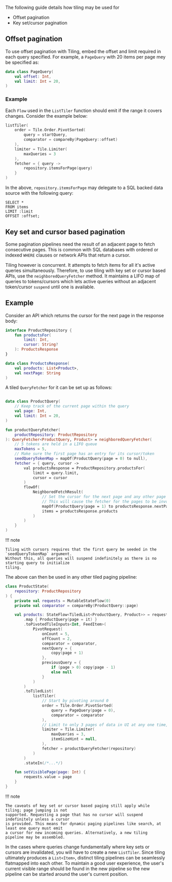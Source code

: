 The following guide details how tiling may be used for

* Offset pagination
* Key set/cursor pagination

## Offset pagination

To use offset pagination with Tiling, embed the offset and limit required in each query specified.
For example, a `PageQuery` with 20 items per page mey be specified as:

```kotlin
data class PageQuery(
    val offset: Int,
    val limit: Int = 20,
)
```

### Example

Each `Flow` used in the `ListTiler` function should emit if the range it covers changes. Consider
the example below:

```kotlin
listTiler(
    order = Tile.Order.PivotSorted(
        query = startQuery,
        comparator = compareBy(PageQuery::offset)
    ),
    limiter = Tile.Limiter(
        maxQueries = 3
    ),
    fetcher = { query ->
        repository.itemsForPage(query)
    }
)
```

In the above, `repository.itemsForPage` may delegate to a SQL backed data source with the following
query:

```roomsql
SELECT *
FROM items
LIMIT :limit
OFFSET :offset;
```

## Key set and cursor based pagination

Some pagination pipelines need the result of an adjacent page to fetch consecutive pages. This
is common with SQL databases with ordered or indexed `WHERE` clauses or network APIs that
return a cursor.

Tiling however is concurrent. It attempts to fetch items for all it's active queries simultaneously.
Therefore, to use tiling with key set or cursor based APIs, use the `neighboredQueryFetcher` method.
It maintains a LIFO map of queries to tokens/cursors which lets active queries without an
adjacent token/cursor `suspend` until one is available.

## Example

Consider an API which returns the cursor for the next page in the response body:

```kotlin
interface ProductRepository {
    fun productsFor(
        limit: Int,
        cursor: String?
    ): ProductsResponse
}

data class ProductsResponse(
    val products: List<Product>,
    val nextPage: String
)
```

A tiled `QueryFetcher` for it can be set up as follows:

```kotlin

data class ProductQuery(
    // Keep track of the current page within the query
    val page: Int,
    val limit: Int = 20,
)

fun productQueryFetcher(
    productRepository: ProductRepository
): QueryFetcher<ProductQuery, Product> = neighboredQueryFetcher(
    // 5 tokens are held in a LIFO queue
    maxTokens = 5,
    // Make sure the first page has an entry for its cursor/token
    seedQueryTokenMap = mapOf(ProductQuery(page = 0) to null),
    fetcher = { query, cursor ->
        val productsResponse = ProductRepository.productsFor(
            limit = query.limit,
            cursor = cursor
        )
        flowOf(
            NeighboredFetchResult(
                // Set the cursor for the next page and any other page with data available.
                // This will cause the fetcher for the pages to be invoked if they are in scope.
                mapOf(ProductQuery(page = 1) to productsResponse.nextPage),
                items = productsResponse.products
            )
        )
    }
)
```

!!! note

    Tiling with cursors requires that the first query be seeded in the `seedQueryTokenMap` argument.
    Without this, all queries will suspend indefinitely as there is no starting query to initialize
    tiling.

The above can then be used in any other tiled paging pipeline:

```kotlin
class ProductState(
    repository: ProductRepository
) {
    private val requests = MutableStateFlow(0)
    private val comparator = compareBy(ProductQuery::page)

    val products: StateFlow<TiledList<ProductQuery, Product>> = requests
        .map { ProductQuery(page = it) }
        .toPivotedTileInputs<Int, FeedItem>(
            PivotRequest(
                onCount = 5,
                offCount = 2,
                comparator = comparator,
                nextQuery = {
                    copy(page + 1)
                },
                previousQuery = {
                    if (page > 0) copy(page - 1)
                    else null
                }
            )
        )
        .toTiledList(
            listTiler(
                // Start by pivoting around 0
                order = Tile.Order.PivotSorted(
                    query = PageQuery(page = 0),
                    comparator = comparator
                ),
                // Limit to only 3 pages of data in UI at any one time, so 90 items
                limiter = Tile.Limiter(
                    maxQueries = 3,
                    itemSizeHint = null,
                ),
                fetcher = productQueryFetcher(repository)
            )
        )
        .stateIn(/*...*/)

    fun setVisiblePage(page: Int) {
        requests.value = page
    }
}
```

!!! note

    The caveats of key set or cursor based paging still apply while tiling; page jumping is not
    supported. Requesting a page that has no cursor will suspend indefinitely unless a cursor
    is provided. This means for dynamic paging pipelines like search, at least one query must emit
    a cursor for new incoming queries. Alternatively, a new tiling pipeline may be assembled.

In the cases where queries change fundamentally where key sets or cursors are invalidated, you will
have to create a new `ListTiler`. Since tiling ultimately produces a `List<Item>`, distinct
tiling pipelines can be seamlessly flatmapped into each other. To maintain a good user experience,
the user's current visible range should be found in the new pipeline so the new pipeline can be
started around the user's current position.